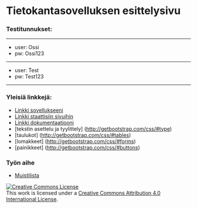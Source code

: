 # Tietokantasovelluksen esittelysivu

### Testitunnukset:
--------------
* user: Ossi
* pw: Ossi123
--------------
* user: Test
* pw: Test123
--------------

### Yleisiä linkkejä:

* [Linkki sovellukseeni](https://tjunno.users.cs.helsinki.fi/todo/)
* [Linkki staattisiin sivuihin](https://tjunno.users.cs.helsinki.fi/todo/suunnitelmat)
* [Linkki dokumentaatiooni](https://github.com/tjunno/Tsoha-Bootstrap/blob/master/doc/dokumentaatio.pdf)
* [tekstin asettelu ja tyylittely] (http://getbootstrap.com/css/#type)
* [taulukot] (http://getbootstrap.com/css/#tables)
* [lomakkeet] (http://getbootstrap.com/css/#forms)
* [painikkeet] (http://getbootstrap.com/css/#buttons)

### Työn aihe

* [Muistilista](http://advancedkittenry.github.io/suunnittelu_ja_tyoymparisto/aiheet/Muistilista.html) 

<a rel="license" href="http://creativecommons.org/licenses/by/4.0/"><img alt="Creative Commons License" style="border-width:0" src="https://i.creativecommons.org/l/by/4.0/88x31.png" /></a><br />This work is licensed under a <a rel="license" href="http://creativecommons.org/licenses/by/4.0/">Creative Commons Attribution 4.0 International License</a>.